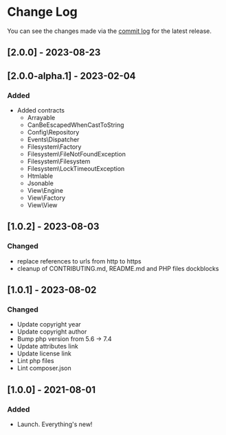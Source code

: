# Change Log

You can see the changes made via the [commit log](https://github.com/themehybrid/hybrid-contracts/commits/master) for the latest release.

## [2.0.0] - 2023-08-23

## [2.0.0-alpha.1] - 2023-02-04

### Added

- Added contracts
	- Arrayable
	- CanBeEscapedWhenCastToString
	- Config\Repository
	- Events\Dispatcher
	- Filesystem\Factory
	- Filesystem\FileNotFoundException
	- Filesystem\Filesystem
	- Filesystem\LockTimeoutException
	- Htmlable
	- Jsonable
	- View\Engine
	- View\Factory
	- View\View

## [1.0.2] - 2023-08-03

### Changed

- replace references to urls from http to https
- cleanup of CONTRIBUTING.md, README.md and PHP files dockblocks

## [1.0.1] - 2023-08-02

### Changed

- Update copyright year
- Update copyright author
- Bump php version from 5.6 -> 7.4
- Update attributes link
- Update license link
- Lint php files
- Lint composer.json

## [1.0.0] - 2021-08-01

### Added

- Launch.  Everything's new!
